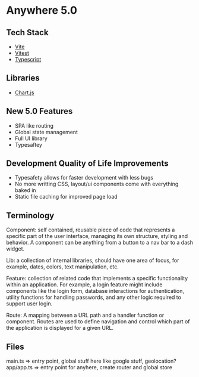 # Anywhere 5.0

## Tech Stack

- [Vite](https://vitejs.dev/)
- [Vitest](https://vitest.dev/)
- [Typescript](https://www.typescriptlang.org/docs/)

## Libraries

- [Chart.js](https://www.chartjs.org/)

## New 5.0 Features

- SPA like routing
- Global state management
- Full UI library
- Typesaftey

## Development Quality of Life Improvements

- Typesafety allows for faster development with less bugs
- No more writting CSS, layout/ui components come with everything baked in
- Static file caching for improved page load

## Terminology

Component: self contained, reusable piece of code that represents a specific part of the user interface, managing its own structure, styling and behavior. A component can be anything from a button to a nav bar to a dash widget.

Lib: a collection of internal libraries, should have one area of focus, for example, dates, colors, text manipulation, etc.

Feature: collection of related code that implements a specific functionality within an application. For example, a login feature might include components like the login form, database interactions for authentication, utility functions for handling passwords, and any other logic required to support user login.

Route: A mapping between a URL path and a handler function or component. Routes are used to define navigation and control which part of the application is displayed for a given URL.

## Files
main.ts => entry point, global stuff here like google stuff, geolocation?
app/app.ts => entry point for anyhere, create router and global store
